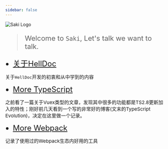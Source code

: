 ```yaml
---
sidebar: false
---
```


<style>
  .markdown-body {
    margin-top: 60px;
  }
  blockquote {
    font-size: 22px;
  }
  ul {
    margin-left: 0 !important;
  }
  li {
    font-size: 24px;
  }
  li:before {
    display: none !important;
  }
  ul + p {
    font-size: 15px;
  }
</style>


![Saki Logo](./Saki.png)

> Welcome to `Saki`,  Let's talk we want to talk.

- [关于HellDoc](./About%20Hell)

关于`HellDoc`开发的初衷和从中学到的内容

- [More TypeScript](./TypeScript%202.8%20News)

之前看了一篇关于Vuex类型的文章，发现其中很多的功能都是TS2.8更新加入的特性；刚好前几天看到一个写的非常好的博客(文末的TypeScript Evolution)，决定在这里做一个记录。

- [More Webpack](./More%20Webpack)

记录了使用过的Webpack生态内好用的工具